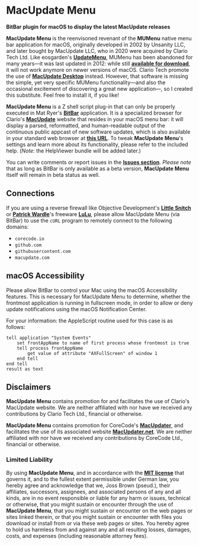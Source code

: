 # MacUpdate Menu

**BitBar plugin for macOS to display the latest MacUpdate releases**

**MacUpdate Menu** is the reenvisoned revenant of the **MUMenu** native menu bar application for macOS, originally developed in 2002 by Unsanity LLC, and later bought by MacUpdate LLC, who in 2020 were acquired by Clario Tech Ltd. Like eosgarden's **[UpdateMenu](https://eosgarden.com/en/freeware/update-menu/download/)**, MUMenu has been abandoned for many years—it was last updated in 2012: while still **[available for download](https://www.macupdate.com/app/mac/8277/mumenu)**, it will not work anymore on newer versions of macOS. Clario Tech promote the use of **[MacUpdate Desktop](https://www.macupdate.com/app/mac/8544/macupdate-desktop)** instead. However, that software is missing the simple, yet very specific MUMenu functionality—and also the occasional excitement of discovering a great new application—, so I created this substitute. Feel free to install it, if you like!

**MacUpdate Menu** is a Z shell script plug-in that can only be properly executed in Mat Ryer's **[BitBar](https://github.com/matryer/bitbar)** application. It is a specialized browser for Clario's **[MacUpdate](https://www.macupdate.com)** website that resides in your macOS menu bar: it will display a parsed, reformatted, and human-readable output of the continuous public appcast of new software updates, which is also available in your standard web browser at **[this URL](https://www.macupdate.com/fresh-mac-apps/updated=all)**. To tweak **MacUpdate Menu**'s settings and learn more about its functionality, please refer to the included help. (*Note*: the HelpViewer bundle will be added later.)

You can write comments or report issues in the **[Issues section](https://github.com/JayBrown/MacUpdate-Menu/issues)**. *Please note* that as long as BitBar is only available as a beta version, **MacUpdate Menu** itself will remain in beta status as well.

## Connections
If you are using a reverse firewall like Objective Development's **[Little Snitch](https://obdev.at/products/littlesnitch/index.html)** or **[Patrick Wardle](https://github.com/objective-see)**'s freeware **[LuLu](https://github.com/objective-see/LuLu)**, please allow MacUpdate Menu (via BitBar) to use the `cURL` program to remotely connect to the following domains:
* `corecode.io`
* `github.com`
* `githubusercontent.com`
* `macupdate.com`

## macOS Accessibility
Please allow BitBar to control your Mac using the macOS Accessibility features. This is necessary for MacUpdate Menu to determine, whether the frontmost application is running in fullscreen mode, in order to allow or deny update notifications using the macOS Notification Center.

For your information: the AppleScript routine used for this case is as follows:
```
tell application "System Events"
	set frontAppName to name of first process whose frontmost is true
	tell process frontAppName
		get value of attribute "AXFullScreen" of window 1
	end tell
end tell
result as text
```

## Disclaimers

**MacUpdate Menu** contains promotion for and facilitates the use of Clario's MacUpdate website. We are neither affiliated with nor have we received any contributions by Clario Tech Ltd., financial or otherwise.

**MacUpdate Menu** contains promotion for CoreCode's **[MacUpdater](https://corecode.io/macupdater/index.html)**, and facilitates the use of its associated website **[MacUpdater.net](https://macupdater.net)**. We are neither affiliated with nor have we received any contributions by CoreCode Ltd., financial or otherwise.

### Limited Liability

By using **MacUpdate Menu**, and in accordance with the **[MIT license](https://github.com/JayBrown/MacUpdate-Menu/blob/master/LICENSE)** that governs it, and to the fullest extent permissible under German law, you hereby agree and acknowledge that we, Joss Brown (pseud.), their affiliates, successors, assignees, and associated persons of any and all kinds, are in no event responsible or liable for any harm or issues, technical or otherwise, that you might sustain or encounter through the use of **MacUpdate Menu**, that you might sustain or encounter on the web pages or sites linked therein, or that you might sustain or encounter with files you download or install from or via these web pages or sites. You hereby agree to hold us harmless from and against any and all resulting losses, damages, costs, and expenses (including reasonable attorney fees).
